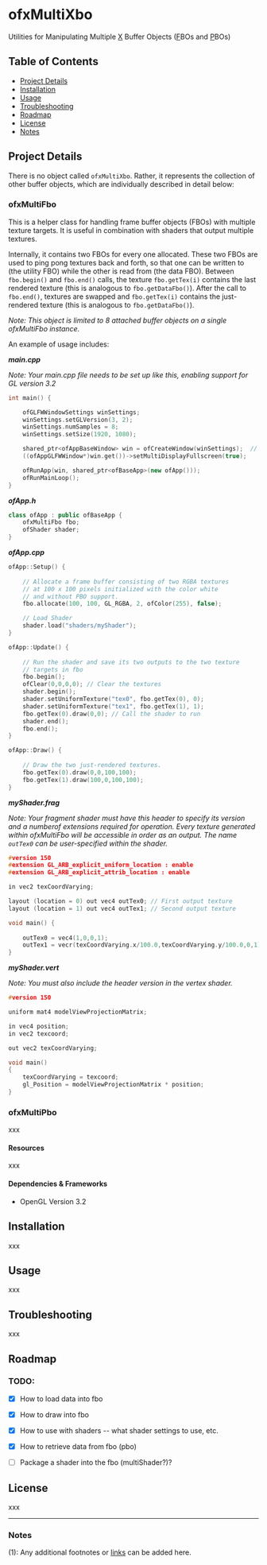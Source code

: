 # ofxMultiXbo
Utilities for Manipulating Multiple <u>X</u> Buffer Objects (<u>F</u>BOs and <u>P</u>BOs)

## Table of Contents

* [Project Details](#Project-Details)
* [Installation](#installation)
* [Usage](#usage)
* [Troubleshooting](#usage)
* [Roadmap](#roadmap)
* [License](#license)
* [Notes](#notes)

## Project Details

There is no object called `ofxMultiXbo`. Rather, it represents the collection of other buffer objects, which are individually described in detail below:

### ofxMultiFbo

This is a helper class for handling frame buffer objects (FBOs) with multiple texture targets. It is useful in combination with shaders that output multiple textures. 

Internally, it contains two FBOs for every one allocated. These two FBOs are used to ping pong textures back and forth, so that one can be written to (the utility FBO) while the other is read from (the data FBO). Between `fbo.begin()` and `fbo.end()` calls, the texture `fbo.getTex(i)` contains the last rendered texture (this is analogous to `fbo.getDataFbo()`). After the call to `fbo.end()`, textures are swapped and `fbo.getTex(i)` contains the just-rendered texture (this is analogous to `fbo.getDataFbo()`). 

*Note: This object is limited to 8 attached buffer objects on a single ofxMultiFbo instance.*

An example of usage includes:

***main.cpp*** 

*Note: Your main.cpp file needs to be set up like this, enabling support for GL version 3.2*

```c++
int main() {

	ofGLFWWindowSettings winSettings;
	winSettings.setGLVersion(3, 2);
	winSettings.numSamples = 8;
	winSettings.setSize(1920, 1080);

	shared_ptr<ofAppBaseWindow> win = ofCreateWindow(winSettings);	// sets up the opengl context!
	((ofAppGLFWWindow*)win.get())->setMultiDisplayFullscreen(true);

	ofRunApp(win, shared_ptr<ofBaseApp>(new ofApp()));
	ofRunMainLoop();
}
```

***ofApp.h***

```c++
class ofApp : public ofBaseApp {
    ofxMultiFbo fbo;
	ofShader shader;
}
```

***ofApp.cpp***

```c++
ofApp::Setup() {
	
    // Allocate a frame buffer consisting of two RGBA textures 
	// at 100 x 100 pixels initialized with the color white
	// and without PBO support.
	fbo.allocate(100, 100, GL_RGBA, 2, ofColor(255), false);

	// Load Shader
	shader.load("shaders/myShader");
}

ofApp::Update() {
    
    // Run the shader and save its two outputs to the two texture
    // targets in fbo
	fbo.begin();
	ofClear(0,0,0,0); // Clear the textures
	shader.begin();
	shader.setUniformTexture("tex0", fbo.getTex(0), 0);
	shader.setUniformTexture("tex1", fbo.getTex(1), 1);
	fbo.getTex(0).draw(0,0); // Call the shader to run
	shader.end();
	fbo.end();
}

ofApp::Draw() {
    
    // Draw the two just-rendered textures.
    fbo.getTex(0).draw(0,0,100,100);
    fbo.getTex(1).draw(100,0,100,100);
}
```

***myShader.frag*** 

*Note: Your fragment shader must have this header to specify its version and a numberof extensions required for operation. Every texture generated within ofxMultiFbo will be accessible in order as an output. The name `outTex0` can be user-specified within the shader.* 

```c
#version 150
#extension GL_ARB_explicit_uniform_location : enable
#extension GL_ARB_explicit_attrib_location : enable

in vec2 texCoordVarying;

layout (location = 0) out vec4 outTex0;	// First output texture
layout (location = 1) out vec4 outTex1;	// Second output texture

void main() {
    
    outTex0 = vec4(1,0,0,1);
    outTex1 = vecr(texCoordVarying.x/100.0,texCoordVarying.y/100.0,0,1);
}
```

***myShader.vert***

*Note: You must also include the header version in the vertex shader.*

```c
#version 150

uniform mat4 modelViewProjectionMatrix;

in vec4 position;
in vec2 texcoord;

out vec2 texCoordVarying;

void main()
{
    texCoordVarying = texcoord;
	gl_Position = modelViewProjectionMatrix * position;
}
```

### ofxMultiPbo

xxx

#### Resources

xxx

#### Dependencies & Frameworks

- OpenGL Version 3.2

## Installation

xxx

## Usage

xxx

## Troubleshooting

xxx

## Roadmap

### TODO:

- [x] How to load data into fbo

- [x] How to draw into fbo

- [x] How to use with shaders -- what shader settings to use, etc.

- [x] How to retrieve data from fbo (pbo)

- [ ] Package a shader into the fbo (multiShader?)?

## License

xxx

---

### Notes

(1): Any additional footnotes or [links](https://example.com) can be added here.